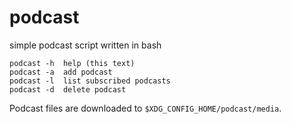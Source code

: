 # podcast
simple podcast script written in bash

	podcast -h  help (this text)
	podcast -a  add podcast
	podcast -l  list subscribed podcasts
	podcast -d  delete podcast

Podcast files are downloaded to `$XDG_CONFIG_HOME/podcast/media`.

